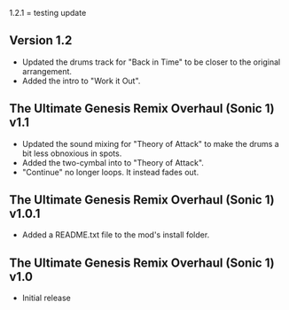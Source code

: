 1.2.1 = testing update

## Version 1.2

- Updated the drums track for "Back in Time" to be closer to the original arrangement.
- Added the intro to "Work it Out".

## The Ultimate Genesis Remix Overhaul (Sonic 1) v1.1

- Updated the sound mixing for "Theory of Attack" to make the drums a bit less obnoxious in spots.
- Added the two-cymbal into to "Theory of Attack".
- "Continue" no longer loops. It instead fades out.

## The Ultimate Genesis Remix Overhaul (Sonic 1) v1.0.1

- Added a README.txt file to the mod's install folder.


## The Ultimate Genesis Remix Overhaul (Sonic 1) v1.0

- Initial release
